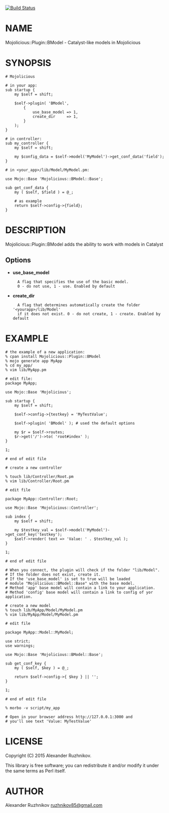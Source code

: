 [![Build Status](https://travis-ci.org/ruzhnikov/Mojolicious-Plugin-BModel.svg?branch=master)](https://travis-ci.org/ruzhnikov/Mojolicious-Plugin-BModel)
# NAME

Mojolicious::Plugin::BModel - Catalyst-like models in Mojolicious

# SYNOPSIS

    # Mojolicious

    # in your app:
    sub startup {
        my $self = shift;

        $self->plugin( 'BModel',
            {
                use_base_model => 1,
                create_dir     => 1,
            }
        );
    }

    # in controller:
    sub my_controller {
        my $self = shift;

        my $config_data = $self->model('MyModel')->get_conf_data('field');
    }

    # in <your_app>/lib/Model/MyModel.pm:

    use Mojo::Base 'Mojolicious::BModel::Base';

    sub get_conf_data {
        my ( $self, $field ) = @_;
        
        # as example
        return $self->config->{field};
    }

# DESCRIPTION

Mojolicious::Plugin::BModel adds the ability to work with models in Catalyst

## Options

- **use\_base\_model**

        A flag that specifies the use of the basic model.
        0 - do not use, 1 - use. Enabled by default

- **create\_dir**

        A flag that determines automatically create the folder '<yourapp>/lib/Model'
        if it does not exist. 0 - do not create, 1 - create. Enabled by default

# EXAMPLE

    # the example of a new application:
    % cpan install Mojolicious::Plugin::BModel
    % mojo generate app MyApp
    % cd my_app/
    % vim lib/MyApp.pm

    # edit file:
    package MyApp;

    use Mojo::Base 'Mojolicious';

    sub startup {
        my $self = shift;

        $self->config->{testkey} = 'MyTestValue';

        $self->plugin( 'BModel' ); # used the default options

        my $r = $self->routes;
        $r->get('/')->to( 'root#index' );
    }

    1;

    # end of edit file

    # create a new controller

    % touch lib/Controller/Root.pm
    % vim lib/Controller/Root.pm

    # edit file

    package MyApp::Controller::Root;

    use Mojo::Base 'Mojolicious::Controller';

    sub index {
        my $self = shift;

        my $testkey_val = $self->model('MyModel')->get_conf_key('testkey');
        $self->render( text => 'Value: ' . $testkey_val );
    }

    1;

    # end of edit file

    # When you connect, the plugin will check if the folder "lib/Model".
    # If the folder does not exist, create it.
    # If the 'use_base_model' is set to true will be loaded
    # module "Mojolicious::BModel::Base" with the base model.
    # Method 'app' base model will contain a link to your application.
    # Method 'config' base model will contain a link to config of yor application.

    # create a new model
    % touch lib/MyApp/Model/MyModel.pm
    % vim lib/MyApp/Model/MyModel.pm

    # edit file

    package MyApp::Model::MyModel;

    use strict;
    use warnings;

    use Mojo::Base 'Mojolicious::BModel::Base';

    sub get_conf_key {
        my ( $self, $key ) = @_;

        return $self->config->{ $key } || '';
    }

    1;
    
    # end of edit file

    % morbo -v script/my_app

    # Open in your browser address http://127.0.0.1:3000 and
    # you'll see text 'Value: MyTestValue'

# LICENSE

Copyright (C) 2015 Alexander Ruzhnikov.

This library is free software; you can redistribute it and/or modify
it under the same terms as Perl itself.

# AUTHOR

Alexander Ruzhnikov <ruzhnikov85@gmail.com>
